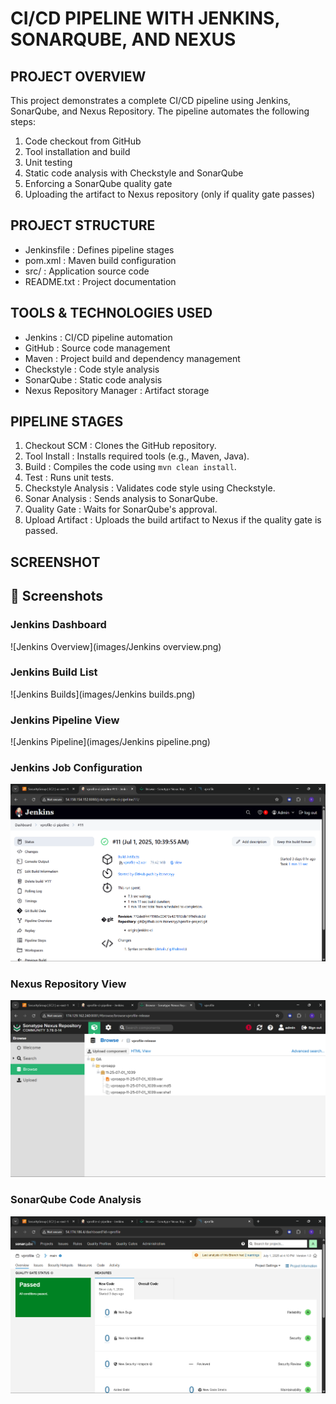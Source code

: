 CI/CD PIPELINE WITH JENKINS, SONARQUBE, AND NEXUS
=================================================

PROJECT OVERVIEW
----------------
This project demonstrates a complete CI/CD pipeline using Jenkins, SonarQube, and Nexus Repository. 
The pipeline automates the following steps:

1. Code checkout from GitHub
2. Tool installation and build
3. Unit testing
4. Static code analysis with Checkstyle and SonarQube
5. Enforcing a SonarQube quality gate
6. Uploading the artifact to Nexus repository (only if quality gate passes)

PROJECT STRUCTURE
-----------------
- Jenkinsfile              : Defines pipeline stages
- pom.xml                  : Maven build configuration
- src/                     : Application source code
- README.txt               : Project documentation

TOOLS & TECHNOLOGIES USED
-------------------------
- Jenkins                  : CI/CD pipeline automation
- GitHub                   : Source code management
- Maven                    : Project build and dependency management
- Checkstyle               : Code style analysis
- SonarQube                : Static code analysis
- Nexus Repository Manager : Artifact storage

PIPELINE STAGES
---------------
1. Checkout SCM          : Clones the GitHub repository.
2. Tool Install          : Installs required tools (e.g., Maven, Java).
3. Build                 : Compiles the code using `mvn clean install`.
4. Test                  : Runs unit tests.
5. Checkstyle Analysis   : Validates code style using Checkstyle.
6. Sonar Analysis        : Sends analysis to SonarQube.
7. Quality Gate          : Waits for SonarQube's approval.
8. Upload Artifact       : Uploads the build artifact to Nexus if the quality gate is passed.


SCREENSHOT
----------
## 📸 Screenshots

### Jenkins Dashboard
![Jenkins Overview](images/Jenkins overview.png)

### Jenkins Build List
![Jenkins Builds](images/Jenkins builds.png)

### Jenkins Pipeline View
![Jenkins Pipeline](images/Jenkins pipeline.png)

### Jenkins Job Configuration
![Jenkins](images/Jenkins.png)

### Nexus Repository View
![Nexus Repository](images/Nexus.png)

### SonarQube Code Analysis
![SonarQube](images/Sonarqube.png)

